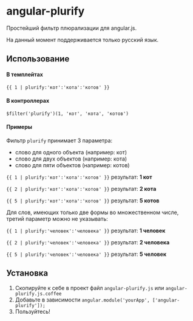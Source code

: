 # angular-plurify

Простейший фильтр плюрализации для angular.js.

На данный момент поддерживается только русский язык.

## Использование

#### В темплейтах

```
{{ 1 | plurify:'кот':'кота':'котов' }}
```

#### В контроллерах
```
$filter('plurify')(1, 'кот', 'кота', 'котов')
```

#### Примеры

Фильтр `plurify` принимает 3 параметра:
- слово для одного объекта (например: кот)
- слово для двух объектов (например: кота)
- слово для пяти объектов (например: котов)

`{{ 1 | plurify:'кот':'кота':'котов' }}` результат: __1 кот__

`{{ 2 | plurify:'кот':'кота':'котов' }}` результат: __2 кота__

`{{ 5 | plurify:'кот':'кота':'котов' }}` результат: __5 котов__

Для слов, имеющих только две формы во множественном числе, третий параметр можно не указывать:

`{{ 1 | plurify:'человек':'человека' }}` результат: __1 человек__

`{{ 2 | plurify:'человек':'человека' }}` результат: __2 человека__

`{{ 5 | plurify:'человек':'человека' }}` результат: __5 человек__

## Установка

1. Скопируйте к себе в проект файл `angular-plurify.js` или `angular-plurify.js.coffee`
2. Добавьте в зависимости `angular.module('yourApp', ['angular-plurify']);`
3. Пользуйтесь!
